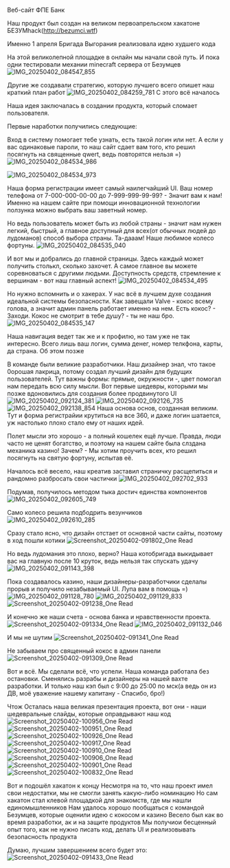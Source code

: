Веб-сайт ФПЕ Банк

Наш продукт был создан на великом первоапрельском хакатоне БЕЗУМhack(http://bezumci.wtf)

Именно 1 апреля Бригада Выгорания реализовала идею худшего кода

На этой великолепной площадке в онлайн мы начали свой путь. И пока одни тестировали механии minecraft сервера от Безумцев
![IMG_20250402_084547_855](https://github.com/user-attachments/assets/2099c5cf-4bb1-4dae-baca-c2eeccc89d2b)

Другие же создавали стратегию, которую лучшего всего опишет наш краткий план работ
![IMG_20250402_084259_781](https://github.com/user-attachments/assets/f62da904-2a01-4398-8cf3-36c48e216322)
С этого всё началось

Наша идея заключалась в создании продукта, который сломает пользователя.

Первые наработки получились следующие:

Вход в систему помогает тебе узнать, есть такой логин или нет. А если у вас одинаковые пароли, то наш сайт сдает вам того, кто решил посягнуть на священные qwert, ведь повторятся нельзя =)
![IMG_20250402_084534_986](https://github.com/user-attachments/assets/055eaf38-ea5b-4008-a57f-0935c2de7f96)


![IMG_20250402_084534_973](https://github.com/user-attachments/assets/587388ff-4082-469e-802d-66d012201d5c)

Наша форма регистрации имеет самый наилегчайший UI. 
Ваш номер телефона от 7-000-000-00-00 до 7-999-999-99-99? - Значит вам к нам! Именно на нашем сайте при помощи инновационной технологии ползунка можно выбрать ваш заветный номер.

Но ведь пользователь может быть из любой страны - значит нам нужен легкий, быстрый, а главное доступный для всех(от обычных людей до лудоманов) способ выбора страны.
Та-дааам! Наше любимое колесо фортуны.
![IMG_20250402_084535_040](https://github.com/user-attachments/assets/06dea230-2277-42ed-a803-64c4d5ff413a)

И вот мы и добрались до главной страницы. Здесь каждый может получить столькл, сколько захочет. А самое главное вы можете соревноваться с другими людьми. Доступность средств, стремление к вершинам - вот наш главный аспект!
![IMG_20250402_084534_495](https://github.com/user-attachments/assets/8a29ee66-b978-4288-8677-c6acb7d91c2e)

Но нужно вспомнить и о хакерах. У нас всё в лучшем духе создания идеальной системы безопасности. Как завещали Valve - кокос всему голова, а значит админ панель работает именно на нем. Есть кокос? - Заходи. 
Кокос не смотрит в тебе душу? - ты не наш бро.
![IMG_20250402_084535_147](https://github.com/user-attachments/assets/d57346e1-a7c7-48f6-983f-f909ad61beb0)

Наша навигация ведет так же и к профилю, но там уже не так интересно. Всего лишь ваш логин, сумма денег, номер телкфона, карты, да страна. Об этом позже

В команде были великие разработчики. Наш дизайнер знал, что такое 0орошая лакрица, потому создал лучший дизайн для будущих пользователей. Тут важны формы: прямые, окружности -, цвет помогал нам передать всю силу мысли.
Вот первые шедевры, которыми мы позже вдоновились для создания более продвинутого UI
![IMG_20250402_092124_381](https://github.com/user-attachments/assets/480179be-8da0-454d-b1e1-0f814f88ee6d)
![IMG_20250402_092126_735](https://github.com/user-attachments/assets/9e4c2501-1ed1-4b25-b309-d536873a0162)
![IMG_20250402_092138_854](https://github.com/user-attachments/assets/31770f9f-085a-4ab6-9d0f-ee16257796be)
Наша основа основ, созданная великим.
Тут и форма регистрайии крутиться на все 360, и даже логин шатается, уж настолько плохо стало ему от наших идей.

Полет мысли это хорошо - а полный кошелек ещё лучше. Правда, люди часто не ценят богатство, и поэтому на нашем сайте была слздана механика казино!
Зачем? - Мы хотим проучить всех, кто решил посягнуть на святую фортуну, испытав её.

Началось всё весело, наш креатив заставил страничку расщепиться и рандомно разбросать свои частички
![IMG_20250402_092702_933](https://github.com/user-attachments/assets/15300aff-bd5d-4441-ae93-ff4703a9e2b3)

Подумав, получилось методом тыка достич единства компонентов
![IMG_20250402_092605_749](https://github.com/user-attachments/assets/1e575c6e-7097-47ba-8d59-3ef3da48d1bf)

Само колесо решила подбодрить везунчиков
![IMG_20250402_092610_285](https://github.com/user-attachments/assets/70c93cbe-1b28-4b1d-b110-b4bb35e5130c)

Сразу стало ясно, что дизайн отстает от основной части сайты, поэтому в ход пошли котики
![Screenshot_20250402-091802_One Read](https://github.com/user-attachments/assets/6421530a-988e-421a-ad51-0fbaca522d08)

Но ведь лудомания это плохо, верно?
Наша котобригада выкидывает вас на главную после 10 круток, ведь нельзя так спускать удачу
![IMG_20250402_091143_398](https://github.com/user-attachments/assets/46e47260-01c7-4a08-82a0-17981be3eec8)

Пока создавалось казино, наши дизайнеры-разработчики сделалы прорыв и получило незабываемый UI.
Лупа вам в помощь =)
![IMG_20250402_091128_780](https://github.com/user-attachments/assets/795d315b-b116-4e6b-91ad-502268ce965f)
![IMG_20250402_091129_833](https://github.com/user-attachments/assets/c02212fc-4ff7-4ab6-9425-714af6aef666)
![Screenshot_20250402-091238_One Read](https://github.com/user-attachments/assets/4c673b1e-d8c6-4efa-8b58-adc5d4c58dad)

И конечно же наши счета - основа банка и нравственности проекта.
![Screenshot_20250402-091334_One Read](https://github.com/user-attachments/assets/07e03844-f48b-40ec-8e04-56f396067565)
![IMG_20250402_091132_046](https://github.com/user-attachments/assets/82b97a7b-ddf5-48a0-a81f-c847de67f783)

И мы не шутим
![Screenshot_20250402-091341_One Read](https://github.com/user-attachments/assets/1785a57b-4311-461e-9975-cad12b510a72)


Не забываем про священный кокос в админ панели
![Screenshot_20250402-091309_One Read](https://github.com/user-attachments/assets/2d23709e-de19-472c-9f46-2f8eac15e7f3)

Вот и всё. Мы сделали всё, что успели. Наша команда работала без остановки. Сменялись разрабы и дизайнеры на нашей вахте разработки. И только наш кэп был с 9:00 до 25:00 по мск(а ведь он из ДВ, моё уважение нашему капитану - Спасибо, бро!)

Чтож
Осталась наша великая презентация проекта, вот они - наши шедевральные слайды, которые оправдывают наш код
![Screenshot_20250402-100956_One Read](https://github.com/user-attachments/assets/c8359e37-a6f8-4271-8af9-f878c049e804)
![Screenshot_20250402-100951_One Read](https://github.com/user-attachments/assets/dd75667f-ad3d-4cd8-9f85-d760bc4d6f94)
![Screenshot_20250402-100926_One Read](https://github.com/user-attachments/assets/3afdc655-5912-43b1-aea7-88778fc66a63)
![Screenshot_20250402-100917_One Read](https://github.com/user-attachments/assets/4e2f14aa-7d93-475c-ab5e-cf07654f1987)
![Screenshot_20250402-100910_One Read](https://github.com/user-attachments/assets/9de2cafc-39e1-4e26-add4-49540c691644)
![Screenshot_20250402-100906_One Read](https://github.com/user-attachments/assets/c579ac77-dca0-456e-95aa-4f66a2644c12)
![Screenshot_20250402-100901_One Read](https://github.com/user-attachments/assets/d894d6c1-d826-454b-9f07-fbecccf68f17)
![Screenshot_20250402-100832_One Read](https://github.com/user-attachments/assets/79265cd6-fd5e-4b0f-99a0-4443bd8f1b6c)

Вот и подошёл хакатон к концу
Несмотря на то, что наш проект имел свои недостатки, мы не смогли занять какую-либо номинацию
Но сам хакатон стал клевой площадкой для знакомств, где мы нашли единомышленников
Нам удалось хорошо пообщаться с командой Безумцев, которые оценили идею с кокосом и казино
Весело был как во время разработки,  ак и на защите продуктов
Мы получиои бесценный опыт того, как не нужно писать код, делать UI и реализовывать безопасность продукта

Думаю, лучшим завершением всего будет это:
![Screenshot_20250402-091433_One Read](https://github.com/user-attachments/assets/260050cb-d1c2-4a9e-ac5b-c22b54b64653)




